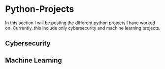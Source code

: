 # Python-Projects

In this section I will be posting the different python projects I have worked on. Currently, this include only cybersecurity and machine learning projects.

## Cybersecurity 

## Machine Learning
